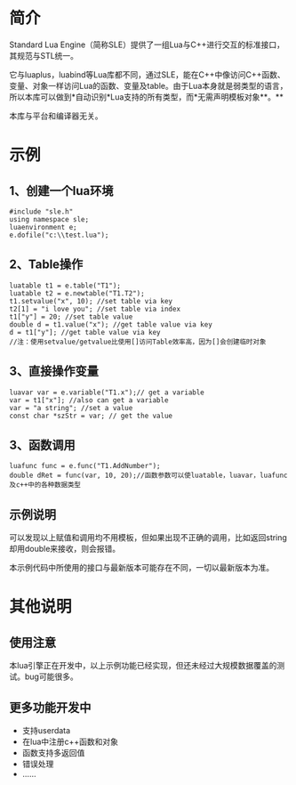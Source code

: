 # 简介 #
Standard Lua Engine（简称SLE）提供了一组Lua与C++进行交互的标准接口，其规范与STL统一。

它与luaplus，luabind等Lua库都不同，通过SLE，能在C++中像访问C++函数、变量、对象一样访问Lua的函数、变量及table。由于Lua本身就是弱类型的语言，所以本库可以做到\*自动识别\*Lua支持的所有类型，而\*无需声明模板对象**。**

本库与平台和编译器无关。
# 示例 #
## 1、创建一个lua环境 ##
```
#include "sle.h"
using namespace sle;
luaenvironment e;
e.dofile("c:\\test.lua");
```
## 2、Table操作 ##
```
luatable t1 = e.table("T1");
luatable t2 = e.newtable("T1.T2");
t1.setvalue("x", 10); //set table via key
t2[1] = "i love you"; //set table via index
t1["y"] = 20; //set table value
double d = t1.value("x"); //get table value via key
d = t1["y"]; //get table value via key
//注：使用setvalue/getvalue比使用[]访问Table效率高，因为[]会创建临时对象
```
## 3、直接操作变量 ##
```
luavar var = e.variable("T1.x");// get a variable
var = t1["x"]; //also can get a variable
var = "a string"; //set a value
const char *szStr = var; // get the value
```
## 3、函数调用 ##
```
luafunc func = e.func("T1.AddNumber");
double dRet = func(var, 10, 20);//函数参数可以使luatable，luavar，luafunc及c++中的各种数据类型
```
## 示例说明 ##
可以发现以上赋值和调用均不用模板，但如果出现不正确的调用，比如返回string却用double来接收，则会报错。

本示例代码中所使用的接口与最新版本可能存在不同，一切以最新版本为准。

# 其他说明 #
## 使用注意 ##
本lua引擎正在开发中，以上示例功能已经实现，但还未经过大规模数据覆盖的测试。bug可能很多。

## 更多功能开发中 ##
  * 支持userdata
  * 在lua中注册c++函数和对象
  * 函数支持多返回值
  * 错误处理
  * ……